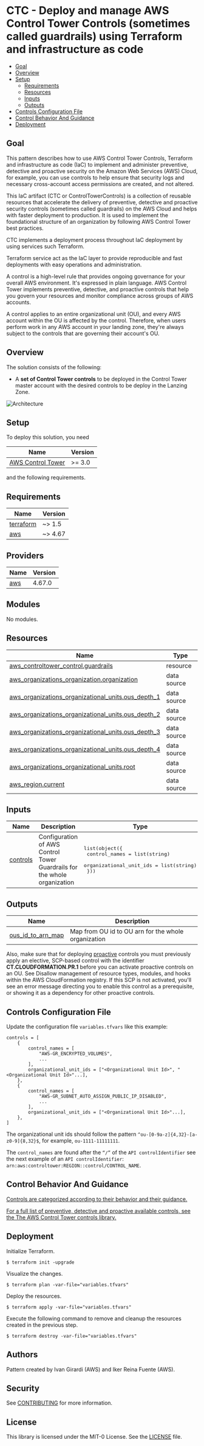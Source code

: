 # CTC - Deploy and manage AWS Control Tower Controls (sometimes called guardrails) using Terraform and infrastructure as code



- [Goal](#goal)
- [Overview](#overview)
- [Setup](#setup)
  - [Requirements](#requirements)
  - [Resources](#resources)
  - [Inputs](#inputs)
  - [Outputs](#outputs)
- [Controls Configuration File](#controls-configuration-file)
- [Control Behavior And Guidance](#control-behavior-and-guidance)
- [Deployment](#deployment)


## Goal

This pattern describes how to use AWS Control Tower Controls, Terraform and infrastructure as code (IaC) to implement and administer preventive, detective and proactive security on the Amazon Web Services (AWS) Cloud, for example, you can use controls to help ensure that security logs and necessary cross-account access permissions are created, and not altered.

This IaC artifact (CTC or ControlTowerControls) is a collection of reusable resources that accelerate the delivery of preventive, detective and proactive security controls (sometimes called guardrails) on the AWS Cloud and helps with faster deployment to production. It is used to implement the foundational structure of an organization by following AWS Control Tower best practices.

CTC implements a deployment process throughout IaC deployment by using services such Terraform.

Terraform service act as the IaC layer to provide reproducible and fast deployments with easy operations and administration.

A control is a high-level rule that provides ongoing governance for your overall AWS environment. It's expressed in plain language. AWS Control Tower implements preventive, detective, and proactive controls that help you govern your resources and monitor compliance across groups of AWS accounts.

A control applies to an entire organizational unit (OU), and every AWS account within the OU is affected by the control. Therefore, when users perform work in any AWS account in your landing zone, they're always subject to the controls that are governing their account's OU.

## Overview

The solution consists of the following:
- A **set of Control Tower controls** to be deployed in the Control Tower master account with the desired controls to be deploy in the Lanzing Zone.

![Architecture](img/ctc-architecture.png)


## Setup

To deploy this solution, you need

| Name | Version |
|------|---------|
| <a name="requirement_ct"></a> [AWS Control Tower](https://aws.amazon.com/controltower/) | >= 3.0 |

and the following requirements.

<!-- BEGINNING OF PRE-COMMIT-TERRAFORM DOCS HOOK -->
## Requirements

| Name | Version |
|------|---------|
| <a name="requirement_terraform"></a> [terraform](#requirement\_terraform) | ~> 1.5 |
| <a name="requirement_aws"></a> [aws](#requirement\_aws) | ~> 4.67 |

## Providers

| Name | Version |
|------|---------|
| <a name="provider_aws"></a> [aws](#provider\_aws) | 4.67.0 |

## Modules

No modules.

## Resources

| Name | Type |
|------|------|
| [aws_controltower_control.guardrails](https://registry.terraform.io/providers/hashicorp/aws/latest/docs/resources/controltower_control) | resource |
| [aws_organizations_organization.organization](https://registry.terraform.io/providers/hashicorp/aws/latest/docs/data-sources/organizations_organization) | data source |
| [aws_organizations_organizational_units.ous_depth_1](https://registry.terraform.io/providers/hashicorp/aws/latest/docs/data-sources/organizations_organizational_units) | data source |
| [aws_organizations_organizational_units.ous_depth_2](https://registry.terraform.io/providers/hashicorp/aws/latest/docs/data-sources/organizations_organizational_units) | data source |
| [aws_organizations_organizational_units.ous_depth_3](https://registry.terraform.io/providers/hashicorp/aws/latest/docs/data-sources/organizations_organizational_units) | data source |
| [aws_organizations_organizational_units.ous_depth_4](https://registry.terraform.io/providers/hashicorp/aws/latest/docs/data-sources/organizations_organizational_units) | data source |
| [aws_organizations_organizational_units.root](https://registry.terraform.io/providers/hashicorp/aws/latest/docs/data-sources/organizations_organizational_units) | data source |
| [aws_region.current](https://registry.terraform.io/providers/hashicorp/aws/latest/docs/data-sources/region) | data source |

## Inputs

| Name | Description | Type | Default | Required |
|------|-------------|------|---------|:--------:|
| <a name="input_controls"></a> [controls](#input\_controls) | Configuration of AWS Control Tower Guardrails for the whole organization | <pre>list(object({<br>    control_names           = list(string)<br>    organizational_unit_ids = list(string)<br>  }))</pre> | n/a | yes |

## Outputs

| Name | Description |
|------|-------------|
| <a name="output_ous_id_to_arn_map"></a> [ous\_id\_to\_arn\_map](#output\_ous\_id\_to\_arn\_map) | Map from OU id to OU arn for the whole organization |
<!-- END OF PRE-COMMIT-TERRAFORM DOCS HOOK -->


Also, make sure that for deploying [proactive](https://docs.aws.amazon.com/controltower/latest/userguide/proactive-controls.html) controls you must previously apply an elective, SCP-based control with the identifier **CT.CLOUDFORMATION.PR.1** before you can activate proactive controls on an OU. See Disallow management of resource types, modules, and hooks within the AWS CloudFormation registry. If this SCP is not activated, you'll see an error message directing you to enable this control as a prerequisite, or showing it as a dependency for other proactive controls.

## Controls Configuration File
Update the configuration file `variables.tfvars` like this example:
```
controls = [
    {
        control_names = [
            "AWS-GR_ENCRYPTED_VOLUMES",
            ...
        ],
        organizational_unit_ids = ["<Organizational Unit Id>", "<Organizational Unit Id>"...],
    },
    {
        control_names = [
            "AWS-GR_SUBNET_AUTO_ASSIGN_PUBLIC_IP_DISABLED",
            ...
        ],
        organizational_unit_ids = ["<Organizational Unit Id>"...],
    },
]
```

The organizational unit ids should follow the pattern `^ou-[0-9a-z]{4,32}-[a-z0-9]{8,32}$`, for example, `ou-1111-11111111`.

The `control_names` are found after the `“/”` of the `API controlIdentifier` see the next example of an `API controlIdentifier`: `arn:aws:controltower:REGION::control/CONTROL_NAME`.


## Control Behavior And Guidance

[Controls are categorized according to their behavior and their guidance.](https://docs.aws.amazon.com/controltower/latest/userguide/controls.html)

[For a full list of preventive, detective and proactive available controls, see the The AWS Control Tower controls library.](https://docs.aws.amazon.com/controltower/latest/userguide/controls-reference.html)


## Deployment

Initialize Terraform.
```
$ terraform init -upgrade
```
Visualize the changes.

```
$ terraform plan -var-file="variables.tfvars"
```
Deploy the resources.
```
$ terraform apply -var-file="variables.tfvars"
```
Execute the following command to remove and cleanup the resources created in the previous step.
```
$ terraform destroy -var-file="variables.tfvars"
```

## Authors

Pattern created by Ivan Girardi (AWS) and Iker Reina Fuente (AWS).

## Security

See [CONTRIBUTING](CONTRIBUTING.md#security-issue-notifications) for more information.

## License

This library is licensed under the MIT-0 License. See the [LICENSE](LICENSE) file.
